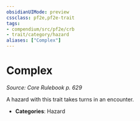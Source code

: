 ```yaml
---
obsidianUIMode: preview
cssclass: pf2e,pf2e-trait
tags:
- compendium/src/pf2e/crb
- trait/category/hazard
aliases: ["Complex"]
---
```

# Complex  
*Source: Core Rulebook p. 629*  

A hazard with this trait takes turns in an encounter.

- **Categories**: Hazard